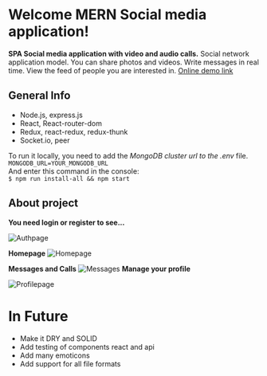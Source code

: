 # Welcome MERN Social media application!

**SPA Social media application with video and audio calls.** Social network application model. You can share photos and videos. Write messages in real time. View the feed of people you are interested in. <a href="https://frozen-woodland-04787.herokuapp.com/"  target="_blank"/>Online demo link<a/>
## General Info
 - Node.js, express.js
 - React, React-router-dom
 - Redux, react-redux, redux-thunk
 -   Socket.io, peer
 
To run it locally, you need to add the *MongoDB cluster url to the .env* file.<br/>
`MONGODB_URL=YOUR_MONGODB_URL`<br/>
And enter this command in the console:<br/>
`$ npm run install-all && npm start`
 
 
## About project
**You need login or register to see...**

![Authpage](https://i.ibb.co/Sy2QCky/Peek-2021-08-17-13-54.gif)

**Homepage**
![Homepage]( https://i.ibb.co/PYy1YMQ/Peek-2021-08-17-13-59.gif)

**Messages and Calls**
![Messages](https://i.ibb.co/nbyN557/Peek-2021-08-17-15-06.gif)
**Manage your profile**
 
![Profilepage](https://i.ibb.co/qNbxcLV/Peek-2021-08-17-15-12.gif)
# In Future
-  Make it DRY and SOLID
- Add testing of components react and api
 - Add many emoticons
 - Add support for all file formats
